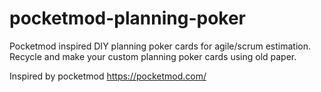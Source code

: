 # pocketmod-planning-poker
Pocketmod inspired DIY planning poker cards for agile/scrum estimation.
Recycle and make your custom planning poker cards using old paper.



Inspired by pocketmod https://pocketmod.com/
